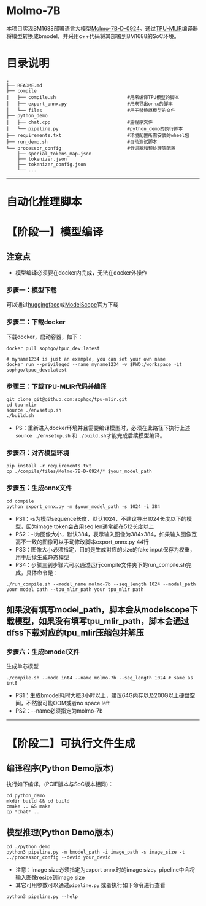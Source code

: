 # Molmo-7B

本项目实现BM1688部署语言大模型[Molmo-7B-D-0924](https://huggingface.co/allenai/Molmo-7B-D-0924)。通过[TPU-MLIR](https://github.com/sophgo/tpu-mlir)编译器将模型转换成bmodel，并采用c++代码将其部署到BM1688的SoC环境。

# 目录说明
```
.
├── README.md
├── compile
│   ├── compile.sh                          #用来编译TPU模型的脚本
│   ├── export_onnx.py                      #用来导出onnx的脚本
│   └── files                               #用于替换原模型的文件
├── python_demo
│   ├── chat.cpp                            #主程序文件
│   └── pipeline.py                         #python_demo的执行脚本
├── requirements.txt                        #环境配置所需安装的wheel包
├── run_demo.sh                             #自动测试脚本
└── processor_config                        #分词器和预处理等配置
    ├── special_tokens_map.json
    ├── tokenizer.json
    ├── tokenizer_config.json
    └── ...
```
----------------------------

#  自动化推理脚本



# 【阶段一】模型编译

## 注意点
* 模型编译必须要在docker内完成，无法在docker外操作

### 步骤一：模型下载
可以通过[huggingface](https://huggingface.co/allenai/Molmo-7B-D-0924)或[ModelScope](https://modelscope.cn/models/LLM-Research/Molmo-7B-D-0924/)官方下载




### 步骤二：下载docker

下载docker，启动容器，如下：

``` shell
docker pull sophgo/tpuc_dev:latest

# myname1234 is just an example, you can set your own name
docker run --privileged --name myname1234 -v $PWD:/workspace -it sophgo/tpuc_dev:latest
```

### 步骤三：下载TPU-MLIR代码并编译

``` shell
git clone git@github.com:sophgo/tpu-mlir.git
cd tpu-mlir
source ./envsetup.sh
./build.sh
```
* PS：重新进入docker环境并且需要编译模型时，必须在此路径下执行上述`source ./envsetup.sh` 和 `./build.sh`才能完成后续模型编译。

### 步骤四：对齐模型环境

``` shell
pip install -r requirements.txt
cp ./compile/files/Molmo-7B-D-0924/* $your_model_path
```

### 步骤五：生成onnx文件

``` shell
cd compile
python export_onnx.py -m $your_model_path -s 1024 -i 384
```

* PS1：-s为模型sequence长度，默认1024，不建议导出1024长度以下的模型，因为image token会占用seq len通常都在512长度以上
* PS2：-i为图像大小，默认384，表示输入图像为384x384，如果输入图像宽高不一致的图像可以手动修改脚本export_onnx.py 44行
* PS3：图像大小必须指定，目的是生成对应的size的fake input保存为权重，用于后续生成静态模型
* PS4：步骤三到步骤六可以通过运行compile文件夹下的run_compile.sh完成，具体命令是：
``` shell
./run_compile.sh --model_name molmo-7b --seq_length 1024 --model_path your model path --tpu_mlir_path your tpu_mlir path
```
如果没有填写model_path，脚本会从modelscope下载模型，如果没有填写tpu_mlir_path，脚本会通过dfss下载对应的tpu_mlir压缩包并解压
----------------------------
### 步骤六：生成bmodel文件

生成单芯模型

``` shell
./compile.sh --mode int4 --name molmo-7b --seq_length 1024 # same as int8
```
* PS1：生成bmodel耗时大概3小时以上，建议64G内存以及200G以上硬盘空间，不然很可能OOM或者no space left
* PS2：--name必须指定为molmo-7b
----------------------------

# 【阶段二】可执行文件生成

## 编译程序(Python Demo版本)
执行如下编译，(PCIE版本与SoC版本相同)：

```shell
cd python_demo
mkdir build && cd build
cmake .. && make
cp *chat* ..
```

## 模型推理(Python Demo版本)
```shell
cd ./python_demo
python3 pipeline.py -m bmodel_path -i image_path -s image_size -t ../processor_config --devid your_devid
```
* 注意：image size必须指定为export onnx时的image size，pipeline中会将输入图像resize到image size
* 其它可用参数可以通过`pipeline.py` 或者执行如下命令进行查看 
```shell
python3 pipeline.py --help
```
